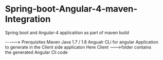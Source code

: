# Spring-boot-Angular-4-maven-Integration
Spring boot and Angular-4 applicatiion as part of maven build 

-----> Prerquisites
Maven
Java 1.7 / 1.8
Angualr CLi for angular Application to generate in the Client side applicaton
Here Client --->folder contains the generated Angular Cli code
